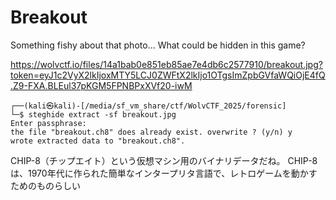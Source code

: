 # Breakout

Something fishy about that photo... What could be hidden in this game?

https://wolvctf.io/files/14a1bab0e851eb85ae7e4db6c2577910/breakout.jpg?token=eyJ1c2VyX2lkIjoxMTY5LCJ0ZWFtX2lkIjo1OTgsImZpbGVfaWQiOjE4fQ.Z9-FXA.BLEul37pKGM5FPNBPxXVf20-iwM


```
┌──(kali㉿kali)-[/media/sf_vm_share/ctf/WolvCTF_2025/forensic]
└─$ steghide extract -sf breakout.jpg
Enter passphrase: 
the file "breakout.ch8" does already exist. overwrite ? (y/n) y
wrote extracted data to "breakout.ch8".
```

CHIP-8（チップエイト）という仮想マシン用のバイナリデータだね。
CHIP-8 は、1970年代に作られた簡単なインタープリタ言語で、レトロゲームを動かすためのものらしい